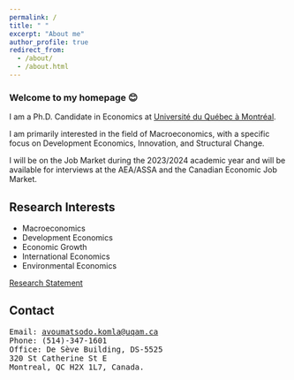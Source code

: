 ```yaml
---
permalink: /
title: " "
excerpt: "About me"
author_profile: true
redirect_from: 
  - /about/
  - /about.html
---
```

### Welcome to my homepage 😊
 I am a Ph.D. Candidate in Economics at [Université du Québec à Montréal](https://uqam.ca/en/information/about/). 
 
 I am primarily interested in the field of Macroeconomics, with a specific focus on Development Economics, Innovation, and Structural Change.

 I will be on the Job Market during the 2023/2024 academic year and will be available for interviews at the AEA/ASSA and the Canadian Economic Job Market.
 <!-- My [job market paper]() explores ... -->

## Research Interests
* Macroeconomics
* Development Economics
* Economic Growth
* International Economics
* Environmental Economics

[Research Statement](http://avoumatsodo.github.io/files/research_statement.pdf)

## Contact
<pre>
Email: <a href="mailto:avoumatsodo.komla@uqam.ca">avoumatsodo.komla@uqam.ca</a>
Phone: (514)-347-1601
Office: De Sève Building, DS-5525
320 St Catherine St E
Montreal, QC H2X 1L7, Canada.
<pre>

